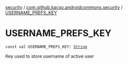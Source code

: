 [security](../index.md) / [com.github.kacso.androidcommons.security](index.md) / [USERNAME_PREFS_KEY](./-u-s-e-r-n-a-m-e_-p-r-e-f-s_-k-e-y.md)

# USERNAME_PREFS_KEY

`const val USERNAME_PREFS_KEY: `[`String`](https://kotlinlang.org/api/latest/jvm/stdlib/kotlin/-string/index.html)

Key used to store username of active user

